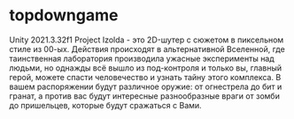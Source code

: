 # topdowngame
Unity 2021.3.32f1
Project Izolda - это 2D-шутер с сюжетом в пиксельном стиле  из 00-ых. Действия происходят в альтернативной Вселенной, где таинственная лаборатория производила ужасные эксперименты над людьми, но однажды всё вышло из под-контроля и только вы, главный герой, можете спасти человечество и узнать тайну этого комплекса. В вашем распоряжении будут различное оружие: от огнестрела до бит и гранат, а против вас будут интересные разнообразные враги от зомби до пришельцев, которые будут сражаться с Вами.

